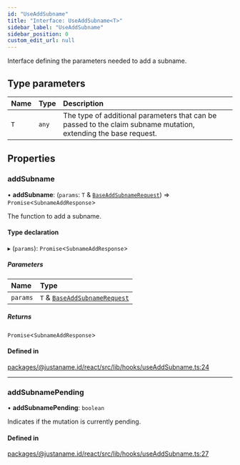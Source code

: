```yaml
---
id: "UseAddSubname"
title: "Interface: UseAddSubname<T>"
sidebar_label: "UseAddSubname"
sidebar_position: 0
custom_edit_url: null
---
```


Interface defining the parameters needed to add a subname.

## Type parameters

| Name | Type | Description |
| :------ | :------ | :------ |
| `T` | `any` | The type of additional parameters that can be passed to the claim subname mutation, extending the base request. |

## Properties

### addSubname

• **addSubname**: (`params`: `T` & [`BaseAddSubnameRequest`](BaseAddSubnameRequest.md)) => `Promise`<`SubnameAddResponse`\>

The function to add a subname.

#### Type declaration

▸ (`params`): `Promise`<`SubnameAddResponse`\>

##### Parameters

| Name | Type |
| :------ | :------ |
| `params` | `T` & [`BaseAddSubnameRequest`](BaseAddSubnameRequest.md) |

##### Returns

`Promise`<`SubnameAddResponse`\>

#### Defined in

[packages/@justaname.id/react/src/lib/hooks/useAddSubname.ts:24](https://github.com/JustaName-id/JustaName-sdk/blob/1dd4ff6/packages/@justaname.id/react/src/lib/hooks/useAddSubname.ts#L24)

___

### addSubnamePending

• **addSubnamePending**: `boolean`

Indicates if the mutation is currently pending.

#### Defined in

[packages/@justaname.id/react/src/lib/hooks/useAddSubname.ts:27](https://github.com/JustaName-id/JustaName-sdk/blob/1dd4ff6/packages/@justaname.id/react/src/lib/hooks/useAddSubname.ts#L27)
